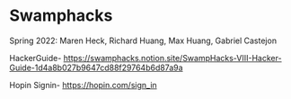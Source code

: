 # Swamphacks
Spring 2022: Maren Heck, Richard Huang, Max Huang, Gabriel Castejon

HackerGuide- https://swamphacks.notion.site/SwampHacks-VIII-Hacker-Guide-1d4a8b027b9647cd88f29764b6d87a9a

Hopin Signin- https://hopin.com/sign_in
